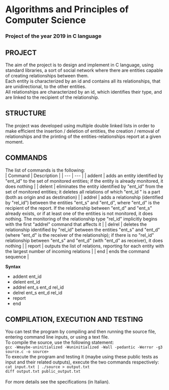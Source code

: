# Algorithms and Principles of Computer Science
### Project of the year 2019 in C language   
## PROJECT  
The aim of the project is to design and implement in C language, using standard libraries, a sort of social network where there are entities capable of creating relationships between them.<br />
Each entity is characterized by an id and contains all its relationships, that are unidirectional, to the other entities.<br />
All relationships are characterized by an id, which identifies their type, and are linked to the recipient of the relationship.<br />

## STRUCTURE  
The project was developed using multiple double linked lists in order to make efficient the insertion / deletion of entities, the creation / removal of relationships and the printing of the entities-relationships report at a given moment.<br />

## COMMANDS  
The list of commands is the following:<br />
| Command | Description |
| --- | --- |
| addent | adds an entity identified by "ent_id" to the set of monitored entities; if the entity is already monitored, it does nothing |
| delent | eliminates the entity identified by "ent_id" from the set of monitored entities; it deletes all relations of which "ent_id " is a part (both as origin and as destination) |
| addrel | adds a relationship (identified by "rel_id") between the entities "ent_s" and "ent_d", where "ent_d" is the recipient of the report. If the relationship between "ent_d" and "ent_s" already exists, or if at least one of the entities is not monitored, it does nothing. The monitoring of the relationship type "rel_id" implicitly begins with the first "addrel" command that affects it |
| delrel | deletes the relationship identified by "rel_id" between the entities "ent_s" and "ent_d" (where "ent_d" is the receiver of the relationship); if there is no "rel_id" relationship between "ent_s" and "ent_d" (with "ent_d" as receiver), it does nothing |
| report | outputs the list of relations, reporting for each entity with the largest number of incoming relations |
| end | ends the command sequence |<br />

**Syntax**
- addent ent_id
- delent ent_id
- addrel ent_s ent_d rel_id
- delrel ent_s ent_d rel_id
- report
- end

## COMPILATION, EXECUTION AND TESTING  
You can test the program by compiling and then running the source file, entering command line inputs, or using a text file.<br />
To compile the source, use the following statement:<br />
`gcc -Wmaybe-uninitialized -Wuninitialized -Wall -pedantic -Werror -g3 source.c -o source>`<br />
To execute the program and testing it (maybe using these public tests as input and their related outputs), execute the two commands respectively:<br />
`cat input.txt | ./source > output.txt`<br />
`diff output.txt public_output.txt`<br />
<br />For more details see the specifications (in Italian).<br />
